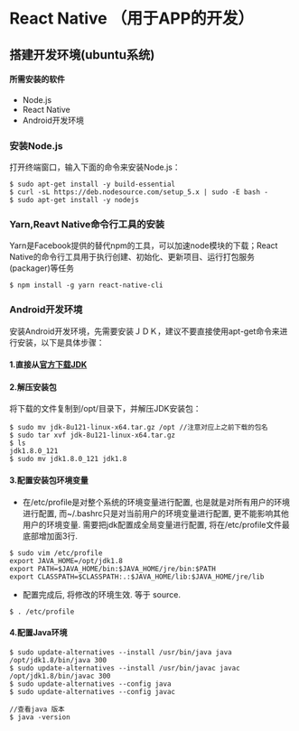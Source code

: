 # React Native （用于APP的开发）
## 搭建开发环境(ubuntu系统)
#### 所需安装的软件
* Node.js
* React Native
* Android开发环境
### 安装Node.js
打开终端窗口，输入下面的命令来安装Node.js：
```
$ sudo apt-get install -y build-essential
$ curl -sL https://deb.nodesource.com/setup_5.x | sudo -E bash -
$ sudo apt-get install -y nodejs
```
### Yarn,Reavt Native命令行工具的安装
Yarn是Facebook提供的替代npm的工具，可以加速node模块的下载；React Native的命令行工具用于执行创建、初始化、更新项目、运行打包服务(packager)等任务
```
$ npm install -g yarn react-native-cli
```
### Android开发环境
安装Android开发环境，先需要安装ＪＤＫ，建议不要直接使用apt-get命令来进行安装，以下是具体步骤：
#### 1.直接从[官方下载JDK](http://www.oracle.com/technetwork/java/javase/downloads/jdk8-downloads-2133151.html)
#### 2.解压安装包
将下载的文件复制到/opt/目录下，并解压JDK安装包：
```
$ sudo mv jdk-8u121-linux-x64.tar.gz /opt //注意对应上之前下载的包名
$ sudo tar xvf jdk-8u121-linux-x64.tar.gz
$ ls
jdk1.8.0_121
$ sudo mv jdk1.8.0_121 jdk1.8
```
#### 3.配置安装包环境变量
* 在/etc/profile是对整个系统的环境变量进行配置, 也是就是对所有用户的环境进行配置, 而~/.bashrc只是对当前用户的环境变量进行配置, 更不能影响其他用户的环境变量.
需要把jdk配置成全局变量进行配置, 将在/etc/profile文件最底部增加面3行.
```
$ sudo vim /etc/profile
export JAVA_HOME=/opt/jdk1.8
export PATH=$JAVA_HOME/bin:$JAVA_HOME/jre/bin:$PATH
export CLASSPATH=$CLASSPATH:.:$JAVA_HOME/lib:$JAVA_HOME/jre/lib
```
* 配置完成后, 将修改的环境生效. 等于 source.
```
$ . /etc/profile
```
#### 4.配置Java环境
```
$ sudo update-alternatives --install /usr/bin/java java /opt/jdk1.8/bin/java 300
$ sudo update-alternatives --install /usr/bin/javac javac /opt/jdk1.8/bin/javac 300
$ sudo update-alternatives --config java
$ sudo update-alternatives --config javac

//查看java 版本
$ java -version
```
